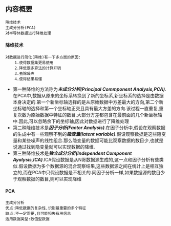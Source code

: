 
## 内容概要
    降维技术
    主成分分析(PCA)
    对半导体数据进行降维处理
#### 降维技术
    对数据进行简化(降维)有一下多方面的原因:
        1.使得数据集更易使用
        2.降低很多算法的计算开销
        3.去除噪声
        4.使得结果易懂
- 第一种降维的方法称为***主成分分析(Principal Commponent Analysis,PCA)***.在PCA中,数据从原来的坐标系转换到了新的坐标系,新坐标系的选择是由数据本身决定的.第一个新坐标轴选择的是从原始数据中方差最大的方向,第二个新坐标轴的选择和第一个坐标轴正交且具有最大方差的方向.该过程一直重复,重复次数为原始数据中特征的数目.大部分方差都包含在最前面的几个新坐标轴中.因此,可以忽略余下的坐标轴,因此对数据进行了降维处理
- 第二种降维技术是***因子分析(Factor Analysis)***.在因子分析中,假设在观察数据的生成中有一些观察不到的***隐变量(latent variable)***.假设观察数据是这些隐变量和某些噪声的线性组合.那么隐变量的数据可能比观察数据的数目少,也就是说通过找到隐变量就可以实现数据的降维.
- 第三种降维技术是***独立成分分析(Independent Component Ayalysis,ICA)***.ICA假设数据是从N哥数据源生成的,这一点和因子分析有些类似.假设数据为多个数据源的混合观察结果,这些数据源之间在统计上是相互独立的,而在PCA中只假设数据是不相关的.同因子分析一样,如果数据源的数目少于观察数据的数目,则可以实现降维
#### PCA
    主成分分析
    优点:降低数据的复杂性,识别最重要的多个特征
    缺点:不一定需要,且可能损失有用信息
    适用数据类型:数值型数据
